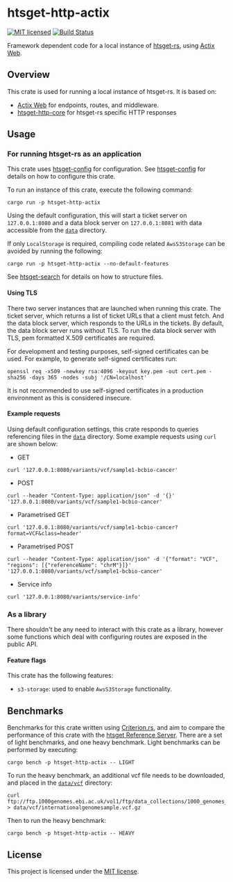 # htsget-http-actix

[![MIT licensed][mit-badge]][mit-url]
[![Build Status][actions-badge]][actions-url]

[mit-badge]: https://img.shields.io/badge/license-MIT-blue.svg
[mit-url]: https://github.com/umccr/htsget-rs/blob/main/LICENSE
[actions-badge]: https://github.com/umccr/htsget-rs/actions/workflows/action.yml/badge.svg
[actions-url]: https://github.com/umccr/htsget-rs/actions?query=workflow%3Atests+branch%3Amain

Framework dependent code for a local instance of [htsget-rs], using [Actix Web][actix-web].

[htsget-rs]: https://github.com/umccr/htsget-rs
[actix-web]: https://actix.rs/

## Overview

This crate is used for running a local instance of htsget-rs. It is based on:
* [Actix Web][actix-web] for endpoints, routes, and middleware.
* [htsget-http-core] for htsget-rs specific HTTP responses

[htsget-http-core]: ../htsget-http-core

## Usage

### For running htsget-rs as an application

This crate uses [htsget-config] for configuration. See [htsget-config] for details on how to configure this crate.

To run an instance of this crate, execute the following command:
```shell
cargo run -p htsget-http-actix
```
Using the default configuration, this will start a ticket server on `127.0.0.1:8080` and a data block server on `127.0.0.1:8081`
with data accessible from the [`data`][data] directory.

If only `LocalStorage` is required, compiling code related `AwsS3Storage` can be avoided by running the following:

```shell
cargo run -p htsget-http-actix --no-default-features
```

See [htsget-search] for details on how to structure files.

[htsget-config]: ../htsget-config
[data]: ../data
[htsget-search]: ../htsget-search

#### Using TLS

There two server instances that are launched when running this crate. The ticket server, which returns a list of ticket URLs that a client must fetch.
And the data block server, which responds to the URLs in the tickets. By default, the data block server runs without TLS. 
To run the data block server with TLS, pem formatted X.509 certificates are required.

For development and testing purposes, self-signed certificates can be used.
For example, to generate self-signed certificates run:

```shell
openssl req -x509 -newkey rsa:4096 -keyout key.pem -out cert.pem -sha256 -days 365 -nodes -subj '/CN=localhost'
```

It is not recommended to use self-signed certificates in a production environment 
as this is considered insecure.

#### Example requests

Using default configuration settings, this crate responds to queries referencing files in the [`data`][data] directory.
Some example requests using `curl` are shown below:

* GET

```shell
curl '127.0.0.1:8080/variants/vcf/sample1-bcbio-cancer'
```

* POST

```shell
curl --header "Content-Type: application/json" -d '{}' '127.0.0.1:8080/variants/vcf/sample1-bcbio-cancer'
```

* Parametrised GET

```shell
curl '127.0.0.1:8080/variants/vcf/sample1-bcbio-cancer?format=VCF&class=header'
```

* Parametrised POST

```shell
curl --header "Content-Type: application/json" -d '{"format": "VCF", "regions": [{"referenceName": "chrM"}]}' '127.0.0.1:8080/variants/vcf/sample1-bcbio-cancer'
```

* Service info

```shell
curl '127.0.0.1:8080/variants/service-info'
```

### As a library

There shouldn't be any need to interact with this crate
as a library, however some functions which deal with configuring routes 
are exposed in the public API.

#### Feature flags

This crate has the following features:
* `s3-storage`: used to enable `AwsS3Storage` functionality.

## Benchmarks
Benchmarks for this crate written using [Criterion.rs][criterion-rs], and aim to compare the performance of this crate with the 
[htsget Reference Server][htsget-refserver].
There are a set of light benchmarks, and one heavy benchmark. Light benchmarks can be performed by executing:

```
cargo bench -p htsget-http-actix -- LIGHT
```

To run the heavy benchmark, an additional vcf file needs to be downloaded, and placed in the [`data/vcf`][data-vcf] directory:

```
curl ftp://ftp.1000genomes.ebi.ac.uk/vol1/ftp/data_collections/1000_genomes_project/release/20190312_biallelic_SNV_and_INDEL/ALL.chr14.shapeit2_integrated_snvindels_v2a_27022019.GRCh38.phased.vcf.gz > data/vcf/internationalgenomesample.vcf.gz
```

Then to run the heavy benchmark:

```
cargo bench -p htsget-http-actix -- HEAVY
```

[criterion-rs]: https://github.com/bheisler/criterion.rs
[htsget-refserver]: https://github.com/ga4gh/htsget-refserver
[data-vcf]: ../data/vcf

## License

This project is licensed under the [MIT license][license].

[license]: LICENSE